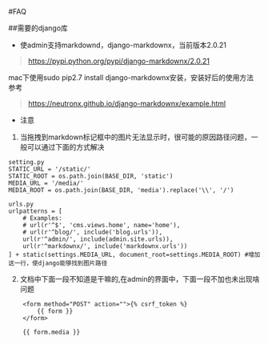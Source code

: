 #FAQ

##需要的django库
- 使admin支持markdownd，django-markdownx，当前版本2.0.21

> https://pypi.python.org/pypi/django-markdownx/2.0.21

mac下使用sudo pip2.7 install django-markdownx安装，安装好后的使用方法参考
> https://neutronx.github.io/django-markdownx/example.html

* 注意

1. 当拖拽到markdown标记框中的图片无法显示时，很可能的原因路径问题，一般可以通过下面的方式解决
 
 ```
 setting.py
 STATIC_URL = '/static/'
 STATIC_ROOT = os.path.join(BASE_DIR, 'static')
 MEDIA_URL = '/media/'
 MEDIA_ROOT = os.path.join(BASE_DIR, 'media').replace('\\', '/')
```
```
urls.py
urlpatterns = [
    # Examples:
    # url(r'^$', 'cms.views.home', name='home'),
    # url(r'^blog/', include('blog.urls')),
    url(r'^admin/', include(admin.site.urls)),
    url(r'^markdownx/', include('markdownx.urls'))
] + static(settings.MEDIA_URL, document_root=settings.MEDIA_ROOT) #增加这一行，使django能够找到图片路径
```
2.  文档中下面一段不知道是干嘛的,在admin的界面中，下面一段不加也未出现啥问题
```
	<form method="POST" action="">{% csrf_token %}
	    {{ form }}
	</form>
	
	{{ form.media }}
```




